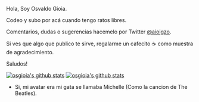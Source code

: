 Hola, Soy Osvaldo Gioia.

Codeo y subo por acá cuando tengo ratos libres.

Comentarios, dudas o sugerencias hacemelo por Twitter [@aioigzo](https://twitter.com/aioigzo).

Si ves que algo que publico te sirve, regalarme un cafecito ☕️  como muestra de agradecimiento.

Saludos!

[![osgioia's github stats](https://github-readme-stats.vercel.app/api?username=osgioia&show_icons=true&count_private=true)](https://github.com/anuraghazra/github-readme-stats)
[![osgioia's github stats](https://github-readme-stats.vercel.app/api/top-langs?username=osgioia&layout=compact&count_private=true)](https://github.com/anuraghazra/github-readme-stats)

* Si, mi avatar era mi gata se llamaba Michelle (Como la cancion de The Beatles).
